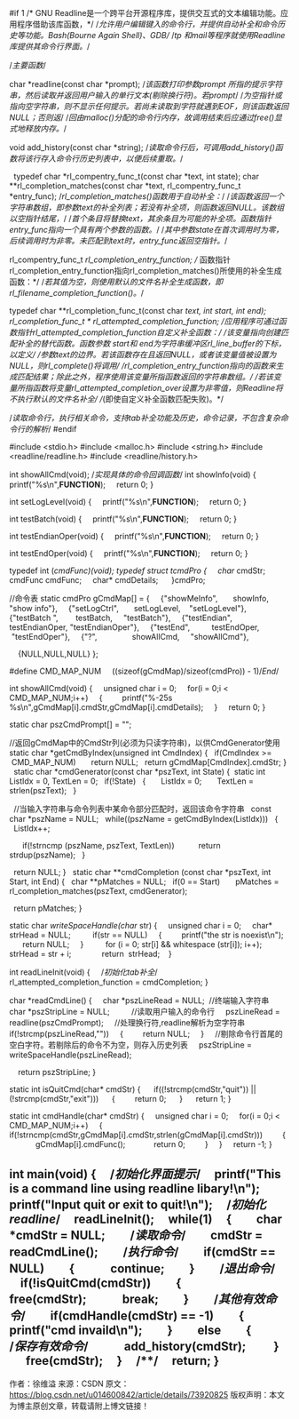 #if 1
/* GNU Readline是一个跨平台开源程序库，提供交互式的文本编辑功能。应用程序借助该库函数，*/
/*允许用户编辑键入的命令行，并提供自动补全和命令历史等功能。Bash(Bourne Again Shell)、GDB/*
/*tp 和mail等程序就使用Readline库提供其命令行界面。*/




/*主要函数*/


char *readline(const char *prompt);
/*该函数打印参数prompt 所指的提示字符串，然后读取并返回用户输入的单行文本(剔除换行符)。若prompt*/
/*为空指针或指向空字符串，则不显示任何提示。若尚未读取到字符就遇到EOF，则该函数返回NULL；否则返*/
/*回由malloc()分配的命令行内存，故调用结束后应通过free()显式地释放内存。*/


void add_history(const char *string);
/*读取命令行后，可调用add_history()函数将该行存入命令行历史列表中，以便后续重取。*/


 
typedef char *rl_compentry_func_t(const char *text, int state);
char **rl_completion_matches(const char *text, rl_compentry_func_t *entry_func);
/*rl_completion_matches()函数用于自动补全：*/
/*该函数返回一个字符串数组，即参数text的补全列表；若没有补全项，则函数返回NULL。该数组以空指针结尾，*/
/*首个条目将替换text，其余条目为可能的补全项。函数指针entry_func指向一个具有两个参数的函数。*/
/*其中参数state在首次调用时为零，后续调用时为非零。未匹配到text时，entry_func返回空指针。*/


rl_compentry_func_t *rl_completion_entry_function;
/* 函数指针rl_completion_entry_function指向rl_completion_matches()所使用的补全生成函数：*/
/*若其值为空，则使用默认的文件名补全生成函数，即rl_filename_completion_function()。*/


typedef char **rl_completion_func_t(const char *text, int start, int end);
rl_completion_func_t * rl_attempted_completion_function;
/*应用程序可通过函数指针rl_attempted_completion_function自定义补全函数：*/
/*该变量指向创建匹配补全的替代函数。函数参数 start和 end为字符串缓冲区rl_line_buffer的下标，以定义*/
/*参数text的边界。若该函数存在且返回NULL，或者该变量值被设置为NULL，则rl_complete()将调用*/
/*rl_completion_entry_function指向的函数来生成匹配结果；除此之外，程序使用该变量所指函数返回的字符串数组。*/
/*若该变量所指函数将变量rl_attempted_completion_over设置为非零值，则Readline将不执行默认的文件名补全*/
/*(即使自定义补全函数匹配失败)。*/


/*读取命令行，执行相关命令，支持tab补全功能及历史，命令记录，不包含复杂命令行的解析*/
#endif


#include <stdio.h>
#include <malloc.h>
#include <string.h>
#include <readline/readline.h>
#include <readline/history.h>


int showAllCmd(void);
/*实现具体的命令回调函数*/
int showInfo(void)
{
    printf("%s\n",__FUNCTION__);
    return 0;
}


int setLogLevel(void)
{
    printf("%s\n",__FUNCTION__);
    return 0;
}


int testBatch(void)
{
    printf("%s\n",__FUNCTION__);
    return 0;
}


int testEndianOper(void)
{
    printf("%s\n",__FUNCTION__);
    return 0;
}


int testEndOper(void)
{
    printf("%s\n",__FUNCTION__);
    return 0;
}


typedef int (*cmdFunc)(void);
typedef struct tcmdPro
{
    char* cmdStr;
    cmdFunc cmdFunc;
    char* cmdDetails;
    
}cmdPro;


//命令表
static cmdPro gCmdMap[] = {
    {"showMeInfo",       showInfo,       "show info"},
    {"setLogCtrl",       setLogLevel,    "setLogLevel"},
    {"testBatch ",        testBatch,     "testBatch"},
    {"testEndian",       testEndianOper, "testEndianOper"},
    {"testEnd",          testEndOper,    "testEndOper"},
    {"?",                showAllCmd,     "showAllCmd"},


    {NULL,NULL,NULL}
};


#define CMD_MAP_NUM     ((sizeof(gCmdMap)/sizeof(cmdPro)) - 1)/*End*/




int showAllCmd(void)
{
    unsigned char i = 0;
    for(i = 0;i < CMD_MAP_NUM;i++)
    {
        printf("%-25s       %s\n",gCmdMap[i].cmdStr,gCmdMap[i].cmdDetails);
    }
    return 0;
}


static char pszCmdPrompt[] = "<netopeer-cli>";


//返回gCmdMap中的CmdStr列(必须为只读字符串)，以供CmdGenerator使用
static char *getCmdByIndex(unsigned int CmdIndex)
{
  if(CmdIndex >=  CMD_MAP_NUM)
      return NULL;
  return gCmdMap[CmdIndex].cmdStr;
}
 
static char *cmdGenerator(const char *pszText, int State)
{
 static int ListIdx = 0, TextLen = 0;
  if(!State)
  {
      ListIdx = 0;
      TextLen = strlen(pszText);
  }


  //当输入字符串与命令列表中某命令部分匹配时，返回该命令字符串
  const char *pszName = NULL;
  while((pszName = getCmdByIndex(ListIdx)))
  {
      ListIdx++;


      if(!strncmp (pszName, pszText, TextLen))
          return strdup(pszName);
  }


  return NULL;
}
 
static char **cmdCompletion (const char *pszText, int Start, int End)
{
  char **pMatches = NULL;
  if(0 == Start)
      pMatches = rl_completion_matches(pszText, cmdGenerator);


  return pMatches;
}


static char *writeSpaceHandle(char* str)
{
    unsigned char i = 0;
    char* strHead = NULL;
    
    if(str == NULL)
    {
        printf("the str is noexist\n");
        return NULL;
    }
    
    for (i = 0; str[i] && whitespace (str[i]); i++);
strHead = str + i;
        
    return  strHead;   
}


int readLineInit(void)
{
    /*初始化tab补全*/
    rl_attempted_completion_function = cmdCompletion;
}


char *readCmdLine()
{
    char *pszLineRead = NULL;  //终端输入字符串
    char *pszStripLine = NULL;
    
    //读取用户输入的命令行
    pszLineRead = readline(pszCmdPrompt);
    //处理换行符,readline解析为空字符串
    if(!strcmp(pszLineRead,""))
    {
        return NULL;
    }
    //剔除命令行首尾的空白字符。若剔除后的命令不为空，则存入历史列表
    pszStripLine = writeSpaceHandle(pszLineRead);


    return pszStripLine;
}


static int isQuitCmd(char* cmdStr)
{
     if((!strcmp(cmdStr,"quit")) || (!strcmp(cmdStr,"exit")))
     {
        return 0;
     }
     return 1;
}


static int cmdHandle(char* cmdStr)
{
    unsigned char i = 0;
    for(i = 0;i < CMD_MAP_NUM;i++)
    {
        if(!strncmp(cmdStr,gCmdMap[i].cmdStr,strlen(gCmdMap[i].cmdStr)))
        {
            gCmdMap[i].cmdFunc();
            return 0;
        }
    }
    return -1;
}


int main(void)
{
    /*初始化界面提示*/
    printf("This is a command line using readline libary!\n");
    printf("Input quit or exit to quit!\n");
    /*初始化readline*/
    readLineInit();
    while(1)
    {
        char *cmdStr = NULL;
        /*读取命令*/
        cmdStr = readCmdLine();
        /*执行命令*/
        if(cmdStr == NULL)
        {
            continue;
        }
        /*退出命令*/
        if(!isQuitCmd(cmdStr))
        {
            free(cmdStr);
            break;
        }
        /*其他有效命令*/
        if(cmdHandle(cmdStr) == -1)
        {
            printf("cmd invaild\n");
        }
        else
        {
            /*保存有效命令*/
            add_history(cmdStr); 
        }
        free(cmdStr);
    }
    /**/
    return;
}
--------------------- 
作者：徐维溢 
来源：CSDN 
原文：https://blog.csdn.net/u014600842/article/details/73920825 
版权声明：本文为博主原创文章，转载请附上博文链接！